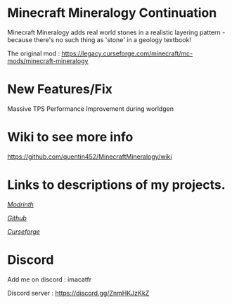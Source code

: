 # Minecraft Mineralogy Continuation

Minecraft Mineralogy adds real world stones in a realistic layering pattern - because there's no such thing as 'stone' in a geology textbook!

The original mod : https://legacy.curseforge.com/minecraft/mc-mods/minecraft-mineralogy

# New Features/Fix

Massive TPS Performance Improvement during worldgen

# Wiki to see more info

https://github.com/quentin452/MinecraftMineralogy/wiki

# Links to descriptions of my projects.

[*Modrinth*](https://modrinth.com/mod/mineralogy-continuation)

[*Github*](https://github.com/quentin452/MinecraftMineralogy)

[*Curseforge*](https://legacy.curseforge.com/minecraft/mc-mods/mineralogy-continuation)

# Discord

Add me on discord : imacatfr

Discord server : https://discord.gg/ZnmHKJzKkZ
